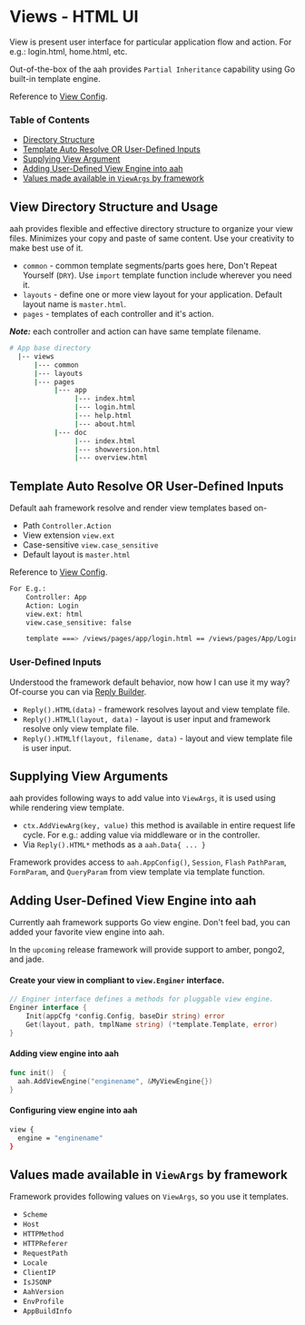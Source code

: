 # Views - HTML UI

View is present user interface for particular application flow and action. For e.g.: login.html, home.html, etc.

Out-of-the-box of the aah provides `Partial Inheritance` capability using Go built-in template engine.

Reference to [View Config](app-config.html#section-view).

### Table of Contents

  * [Directory Structure](#view-directory-structure-and-usage)
  * [Template Auto Resolve OR User-Defined Inputs](#template-auto-resolve-or-user-defined-inputs)
  * [Supplying View Argument](#supplying-view-arguments)
  * [Adding User-Defined View Engine into aah](#adding-user-defined-view-engine-into-aah)
  * [Values made available in `ViewArgs` by framework](#)


## View Directory Structure and Usage

aah provides flexible and effective directory structure to organize your view files. Minimizes your copy and paste of same content. Use your creativity to make best use of it.

  * `common` - common template segments/parts goes here, Don't Repeat Yourself (`DRY`). Use `import` template function include wherever you need it.
  * `layouts` - define one or more view layout for your application. Default layout name is `master.html`.
  * `pages` - templates of each controller and it's action.

***Note:*** each controller and action can have same template filename.

```bash
# App base directory
  |-- views
      |--- common
      |--- layouts
      |--- pages
           |--- app
                |--- index.html
                |--- login.html
                |--- help.html
                |--- about.html
           |--- doc
                |--- index.html
                |--- showversion.html
                |--- overview.html
```

## Template Auto Resolve OR User-Defined Inputs

Default aah framework resolve and render view templates based on-

  * Path `Controller.Action`
  * View extension `view.ext`
  * Case-sensitive `view.case_sensitive`
  * Default layout is `master.html`

Reference to [View Config](app-config.html#section-view).

```bash
For E.g.:
    Controller: App
    Action: Login
    view.ext: html
    view.case_sensitive: false

    template ===> /views/pages/app/login.html == /views/pages/App/Login.html
```

### User-Defined Inputs

Understood the framework default behavior, now how I can use it my way? Of-course you can via [Reply Builder](reply.html#response-content).

  * `Reply().HTML(data)` - framework resolves layout and view template file.
  * `Reply().HTMLl(layout, data)` - layout is user input and framework resolve only view template file.
  * `Reply().HTMLlf(layout, filename, data)` - layout and view template file is user input.

## Supplying View Arguments

aah provides following ways to add value into `ViewArgs`, it is used using while rendering view template.

  * `ctx.AddViewArg(key, value)` this method is available in entire request life cycle. For e.g.: adding value via middleware or in the controller.
  * Via `Reply().HTML*` methods as a `aah.Data{ ... }`

Framework provides access to `aah.AppConfig()`, `Session`, `Flash` `PathParam`, `FormParam`, and `QueryParam` from view template via template function.

## Adding User-Defined View Engine into aah

Currently aah framework supports Go view engine. Don't feel bad, you can added your favorite view engine into aah.

In the `upcoming` release framework will provide support to amber, pongo2, and jade.

#### Create your view in compliant to `view.Enginer` interface.

```go
// Enginer interface defines a methods for pluggable view engine.
Enginer interface {
	Init(appCfg *config.Config, baseDir string) error
	Get(layout, path, tmplName string) (*template.Template, error)
}
```

#### Adding view engine into aah

```go
func init()  {
  aah.AddViewEngine("enginename", &MyViewEngine{})
}
```

#### Configuring view engine into aah

```bash
view {
  engine = "enginename"
}
```

## Values made available in `ViewArgs` by framework

Framework provides following values on `ViewArgs`, so you use it templates.

  * `Scheme`
  * `Host`
  * `HTTPMethod`
  * `HTTPReferer`
  * `RequestPath`
  * `Locale`
  * `ClientIP`
  * `IsJSONP`
  * `AahVersion`
  * `EnvProfile`
  * `AppBuildInfo`
